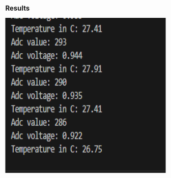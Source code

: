 ## Results
 <p align="center">
  <img width="1000" height="489" src="https://github.com/rumenski11/Raspberry-Pi-Pico/blob/main/Documents/mcp9701_display.png">
</p>